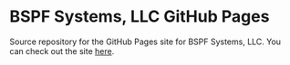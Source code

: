 # BSPF Systems, LLC GitHub Pages

Source repository for the GitHub Pages site for BSPF Systems, LLC. You can check out the site [here](https://bspfsystems.org/).